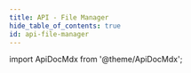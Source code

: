 ```yaml
---
title: API - File Manager
hide_table_of_contents: true
id: api-file-manager
---
```


import ApiDocMdx from '@theme/ApiDocMdx';

<ApiDocMdx id="api-file-manager" />